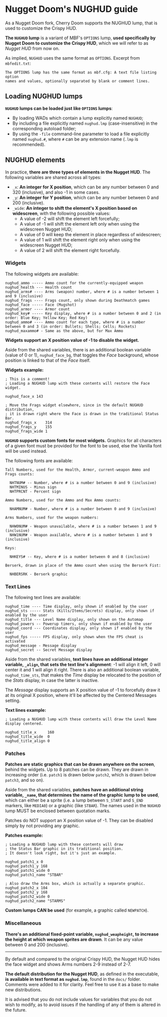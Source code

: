 # Nugget Doom's NUGHUD guide

As a Nugget Doom fork, Cherry Doom supports the NUGHUD lump, that is used to customize the Crispy HUD.

**The `NUGHUD` lump** is a variant of MBF's `OPTIONS` lump, **used specifically by Nugget Doom to customize the Crispy HUD**, which we will refer to as _Nugget HUD_ from now on.

As implied, `NUGHUD` uses the same format as `OPTIONS`. Excerpt from `mbfedit.txt`:

```
The OPTIONS lump has the same format as mbf.cfg: A text file listing option
names and values, optionally separated by blank or comment lines.
```

## Loading NUGHUD lumps

**`NUGHUD` lumps can be loaded just like `OPTIONS` lumps**:

- By loading WADs which contain a lump explicitly named `NUGHUD`;
- By including a file explicitly named `nughud.lmp` (case-insensitive) in the corresponding autoload folder;
- By using the `-file` command-line parameter to load a file explicitly named `nughud.#`, where `#` can be any extension name (`.lmp` is recommended).

## NUGHUD elements

In practice, **there are three types of elements in the Nugget HUD**. The following variables are shared across all types:

- `_x`: **An integer for X position**, which can be any number between 0 and 320 (inclusive), and also -1 in some cases.
- `_y`: **An integer for Y position**, which can be any number between 0 and 200 (inclusive).
- `_wide`: **An integer to shift the element's X position based on widescreen**, with the following possible values:
  - A value of -2 will shift the element left forcefully;
  - A value of -1 will shift the element left only when using the widescreen Nugget HUD;
  - A value of 0 will keep the element in place regardless of widescreen;
  - A value of 1 will shift the element right only when using the widescreen Nugget HUD;
  - A value of 2 will shift the element right forcefully.

### Widgets

The following widgets are available:

```
nughud_ammo ----- Ammo count for the currently-equipped weapon
nughud_health --- Health count
nughud_arms# ---- Arms (weapon) number, where # is a number between 1 and 9 (inclusive)
nughud_frags ---- Frags count, only shown during Deathmatch games
nughud_face ----- Face (Mugshot)
nughud_armor ---- Armor count
nughud_key# ----- Key display, where # is a number between 0 and 2 (in order: Blue Key; Yellow Key; Red Key)
nughud_ammo# ---- Ammo count for each type, where # is a number between 0 and 3 (in order: Bullets; Shells; Cells; Rockets)
nughud_maxammo# - Same as the above, but for Max Ammo
```

**Widgets support an X position value of -1 to disable the widget.**

Aside from the shared variables, there is an additional boolean variable (value of 0 or 1), `nughud_face_bg`, that toggles the _Face_ background, whose position is linked to that of the _Face_ itself.

**Widgets example:**

```
; This is a comment!
; Loading a NUGHUD lump with these contents will restore the Face widget.

nughud_face_x 143

; Move the Frags widget elsewhere, since in the default NUGHUD distribution,
; it is drawn right where the Face is drawn in the traditional Status Bar.
nughud_frags_x    314
nughud_frags_y    155
nughud_frags_wide 1
```

**`NUGHUD` supports custom fonts for most widgets.**
Graphics for all characters of a given font must be provided for the font to be used, else the Vanilla font will be used instead.

The following fonts are available:

```
Tall Numbers, used for the Health, Armor, current-weapon Ammo and Frags counts:

  NHTNUM# -- Number, where # is a number between 0 and 9 (inclusive)
  NHTMINUS - Minus sign
  NHTPRCNT - Percent sign

Ammo Numbers, used for the Ammo and Max Ammo counts:

  NHAMNUM# - Number, where # is a number between 0 and 9 (inclusive)

Arms Numbers, used for the weapon numbers:

  NHW0NUM# - Weapon unavailable, where # is a number between 1 and 9 (inclusive)
  NHW1NUM# - Weapon available, where # is a number between 1 and 9 (inclusive)

Keys:

  NHKEYS# -- Key, where # is a number between 0 and 8 (inclusive)

Berserk, drawn in place of the Ammo count when using the Berserk Fist:

  NHBERSRK - Berserk graphic
```

### Text Lines

The following text lines are available:

```
nughud_time ---- Time display, only shown if enabled by the user
nughud_sts ----- Stats (Kills/Items/Secrets) display, only shown if enabled by the user
nughud_title --- Level Name display, only shown on the Automap
nughud_powers -- Powerup timers, only shown if enabled by the user
nughud_coord --- Coordinates display, only shown if enabled by the user
nughud_fps ----- FPS display, only shown when the FPS cheat is activated
nughud_message - Message display
nughud_secret -- Secret Message display
```

Aside from the shared variables, **text lines have an additional integer variable, `_align`, that sets the text line's alignment**: -1 will align it left, 0 will center it and 1 will align it right.
There is also an additional boolean variable, `nughud_time_sts`, that makes the _Time_ display be relocated to the position of the _Stats_ display, in case the latter is inactive.

The _Message_ display supports an X position value of -1 to forcefully draw it at its original X position, where it'll be affected by the Centered Messages setting.

**Text lines example:**

```
; Loading a NUGHUD lump with these contents will draw the Level Name display centered.

nughud_title_x     160
nughud_title_wide  0
nughud_title_align 0
```

### Patches

**Patches are static graphics that can be drawn anywhere on the screen**, behind the widgets.
Up to 8 patches can be drawn. They are drawn in increasing order (i.e. `patch1` is drawn below `patch2`, which is drawn below `patch3`, and so on).

Aside from the shared variables, **patches have an additional string variable, `_name`, that determines the name of the graphic lump to be used**, which can either be a sprite (i.e. a lump between `S_START` and `S_END` markers, like `MEDIA0`) or a graphic (like `STBAR`).
The names used in the `NUGHUD` lump MUST be enclosed between quotation marks.

Patches do NOT support an X position value of -1. They can be disabled simply by not providing any graphic.

**Patches example:**

```
; Loading a NUGHUD lump with these contents will draw
; the Status Bar graphic in its traditional position.
; It doesn't look right, but it's just an example.

nughud_patch1_x 0
nughud_patch1_y 168
nughud_patch1_wide 0
nughud_patch1_name "STBAR"

; Also draw the Arms box, which is actually a separate graphic.
nughud_patch2_x 104
nughud_patch2_y 168
nughud_patch2_wide 0
nughud_patch2_name "STARMS"
```

**Custom lumps CAN be used** (for example, a graphic called `NEWPATCH`).

### Miscellaneous

**There's an additional fixed-point variable, `nughud_weapheight`, to increase the height at which weapon sprites are drawn**.
It can be any value between 0 and 200 (inclusive).

---

By default and compared to the original Crispy HUD, the Nugget HUD hides the face widget and shows Arms numbers 2-9 instead of 2-7.

**The default distribution for the Nugget HUD**, as defined in the executable, **is available in text format as `nughud.lmp`**, found in the `docs/` folder. Comments were added to it for clarity. Feel free to use it as a base to make new distributions.

It is advised that you do not include values for variables that you do not wish to modify, as to avoid issues if the handling of any of them is altered in the future.